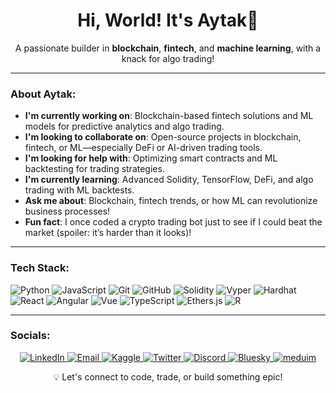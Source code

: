 
<div align="center">
  <h1>Hi, World! It's Aytak👀</h1>
  <p>A passionate builder in <strong>blockchain</strong>, <strong>fintech</strong>, and <strong>machine learning</strong>, with a knack for algo trading! </p>
</div>

---

### About Aytak:
-  **I'm currently working on**: Blockchain-based fintech solutions and ML models for predictive analytics and algo trading.  
-  **I'm looking to collaborate on**: Open-source projects in blockchain, fintech, or ML—especially DeFi or AI-driven trading tools.  
-  **I'm looking for help with**: Optimizing smart contracts and ML backtesting for trading strategies.  
-  **I'm currently learning**: Advanced Solidity, TensorFlow, DeFi, and algo trading with ML backtests.  
-  **Ask me about**: Blockchain, fintech trends, or how ML can revolutionize business processes!    
-  **Fun fact**: I once coded a crypto trading bot just to see if I could beat the market (spoiler: it’s harder than it looks)!

---

###  Tech Stack:
![Python](https://img.shields.io/badge/Python-%2314354C.svg?style=flat&logo=python&logoColor=white)
![JavaScript](https://img.shields.io/badge/JavaScript-%23F7DF1E.svg?style=flat&logo=javascript&logoColor=black)
![Git](https://img.shields.io/badge/Git-%23F05033.svg?style=flat&logo=git&logoColor=white)
![GitHub](https://img.shields.io/badge/GitHub-%23121011.svg?style=flat&logo=github&logoColor=white)
![Solidity](https://img.shields.io/badge/Solidity-%23363636.svg?style=flat&logo=solidity&logoColor=white)
![Vyper](https://img.shields.io/badge/Vyper-%23000000.svg?style=flat&logo=vyper&logoColor=white)
![Hardhat](https://img.shields.io/badge/Hardhat-%23F5A800.svg?style=flat&logo=hardhat&logoColor=black)
![React](https://img.shields.io/badge/React-%2320232a.svg?style=flat&logo=react&logoColor=%2361DAFB)
![Angular](https://img.shields.io/badge/Angular-%23DD0031.svg?style=flat&logo=angular&logoColor=white)
![Vue](https://img.shields.io/badge/Vue.js-%2335495e.svg?style=flat&logo=vue.js&logoColor=%234FC08D)
![TypeScript](https://img.shields.io/badge/TypeScript-%23007ACC.svg?style=flat&logo=typescript&logoColor=white)
![Ethers.js](https://img.shields.io/badge/Ethers.js-%23363636.svg?style=flat&logo=ethers&logoColor=white)
![R](https://img.shields.io/badge/R-%23276DC3.svg?style=flat&logo=r&logoColor=white)

---

### Socials:
<div align="center">
  <a href="https://linkedin.com/in/aytaknazarpour" target="_blank">
    <img src="https://img.shields.io/badge/LinkedIn-%230077B5.svg?style=flat&logo=linkedin&logoColor=white" alt="LinkedIn" />
  </a>
  <a href="mailto:aytaknazarpour@gmail.com">
    <img src="https://img.shields.io/badge/Email-%23D14836.svg?style=flat&logo=gmail&logoColor=white" alt="Email" />
  </a>
  <a href="https://kaggle.com/Aytaknazarpour" target="_blank">
    <img src="https://img.shields.io/badge/Kaggle-%2320BEFF.svg?style=flat&logo=kaggle&logoColor=white" alt="Kaggle" />
  </a>
  <a href="https://twitter.com/aytaknazarpour" target="_blank">
    <img src="https://img.shields.io/badge/Twitter-%231DA1F2.svg?style=flat&logo=twitter&logoColor=white" alt="Twitter" />
  </a>
  <a href="https://discord.com/users/Aytaknazarpour" target="_blank">
    <img src="https://img.shields.io/badge/Discord-%235865F2.svg?style=flat&logo=discord&logoColor=white" alt="Discord" />
  </a>
  <a href="https://bsky.app/profile/aytaknazarpour.bsky.social" target="_blank">
    <img src="https://img.shields.io/badge/Bluesky-%230286FA.svg?style=flat&logo=bluesky&logoColor=white" alt="Bluesky" />
  </a>
  <a href="https://medium.com/@Aytaknazarpour" target="_blank">
    <img src="https://img.shields.io/badge/medium-%230286FA.svg?style=flat&logo=medium&logoColor=white" alt="meduim" />
  </a>



<div align="center">
  
  <p>💡 Let's connect to code, trade, or build something epic! </p>
</div>

